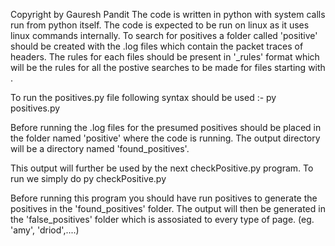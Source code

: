 Copyright by Gauresh Pandit
The code is written in python with system calls run from python itself. The code is expected to be run on linux as it uses linux commands internally. To search for positives a folder called 'positive' should be created with the .log files which contain the packet traces of headers. The rules for each files should be present in '<head>_rules' format which will be the rules for all the postive searches to be made for files starting with <head>.

To run the positives.py file following syntax should be used :-
py positives.py

Before running the .log files for the presumed positives should be placed in the folder named 'positive' where the code is running.
The output directory will be a directory named 'found_positives'.

This output will further be used by the next checkPositive.py program.
To run we simply do 
py checkPositive.py

Before running this program you should have run positives to generate the positives in the 'found_positives' folder.
The output will then be generated in the 'false_positives' folder which is assosiated to every type of page. (eg. 'amy', 'driod',....)
